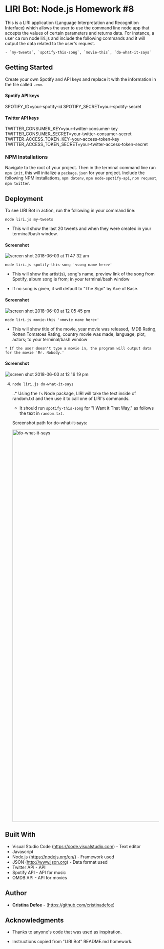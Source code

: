# LIRI Bot: Node.js Homework #8

This is a LIRI application (Language Interpretation and Recognition Interface) which allows the user to use the command line node app that accepts the values of certain parameters and returns data. For instance, a user ca run node liri.js and include the following commands and it will output the data related to the user's request.

    - `my-tweets`, `spotify-this-song`, `movie-this`, `do-what-it-says`

## Getting Started

Create your own Spotify and API keys and replace it with the information in the file called `.env`. 
#### Spotify API keys

SPOTIFY_ID=your-spotify-id
SPOTIFY_SECRET=your-spotify-secret
#### Twitter API keys

TWITTER_CONSUMER_KEY=your-twitter-consumer-key
TWITTER_CONSUMER_SECRET=your-twitter-consumer-secret
TWITTER_ACCESS_TOKEN_KEY=your-access-token-key
TWITTER_ACCESS_TOKEN_SECRET=your-twitter-access-token-secret

### NPM Installations

Navigate to the root of your project. Then in the terminal command line run `npm init`, this will initalize a `package.json` for your project. Include the following NPM installations, `npm dotenv`, `npm node-spotify-api`, `npm request`, `npm twitter`.

## Deployment 

To see LIRI Bot in action, run the following in your command line:

`node liri.js my-tweets`

   * This will show the last 20 tweets and when they were created in your terminal/bash window.
#### Screenshot
   
![screen shot 2018-06-03 at 11 47 32 am](https://user-images.githubusercontent.com/35505038/40889456-5cb25d32-6724-11e8-880c-11c73aa8c666.png)

`node liri.js spotify-this-song '<song name here>'`

   * This will show the artist(s), song's name, preview link of the song from Spotify, album song is from; in your terminal/bash window

   * If no song is given, it will default to "The Sign" by Ace of Base.

#### Screenshot
    
![screen shot 2018-06-03 at 12 05 45 pm](https://user-images.githubusercontent.com/35505038/40889595-8d98556c-6726-11e8-9a36-2e1a09a73be5.png)

 `node liri.js movie-this '<movie name here>'`

   * This will show title of the movie, year movie was released, IMDB Rating, Rotten Tomatoes Rating, country movie was made, language, plot, actors; to your terminal/bash window

    * If the user doesn't type a movie in, the program will output data for the movie 'Mr. Nobody.'

#### Screenshot
   
![screen shot 2018-06-03 at 12 16 19 pm](https://user-images.githubusercontent.com/35505038/40889654-fc0c6276-6727-11e8-8eda-9fdd780d1c9e.png)


4. `node liri.js do-what-it-says`
   
   ..* Using the `fs` Node package, LIRI will take the text inside of random.txt and then use it to call one of LIRI's commands.
     
     * It should run `spotify-this-song` for "I Want it That Way," as follows the text in `random.txt`.

   Screenshot path for do-what-it-says: 
   
   <img width="1280" alt="do-what-it-says" src="https://user-images.githubusercontent.com/35505038/40379212-d21e9ff2-5db2-11e8-928d-8e718af27b83.png">

## Built With

* Visual Studio Code (https://code.visualstudio.com) - Text editor
* Javascript 
* Node.js (https://nodejs.org/en/) - Framework used
* JSON (http://www.json.org) - Data format used
* Twitter API  - API 
* Spotify API  - API for music 
* OMDB API - API for movies 

## Author

* **Cristina Defoe** - (https://github.com/cristinadefoe)

## Acknowledgments

* Thanks to anyone's code that was used as inspiration.

* Instructions copied from "LIRI Bot" README.md homework.
